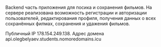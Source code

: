 Backend часть приложения для посика и сохранения фильмов.
На сервере реализована возможность регистрации и авторизации пользователей, редактирования профиля, получения данных о всех сохранённых филмах, сохранения и удажения фильмов.

Публичный IP 178.154.249.138. 
Адрес домена api.olegbelyaev.students.nomoredomains.icu